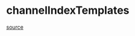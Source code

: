 # channelIndexTemplates

[source](github.com/OpenFOAM-jp/OpenFOAM-utilities-tutorials-jp/blob/master/v1906/postProcessing/miscellaneous/postChannel/channelIndexTemplates.C/channelIndexTemplates.C)



